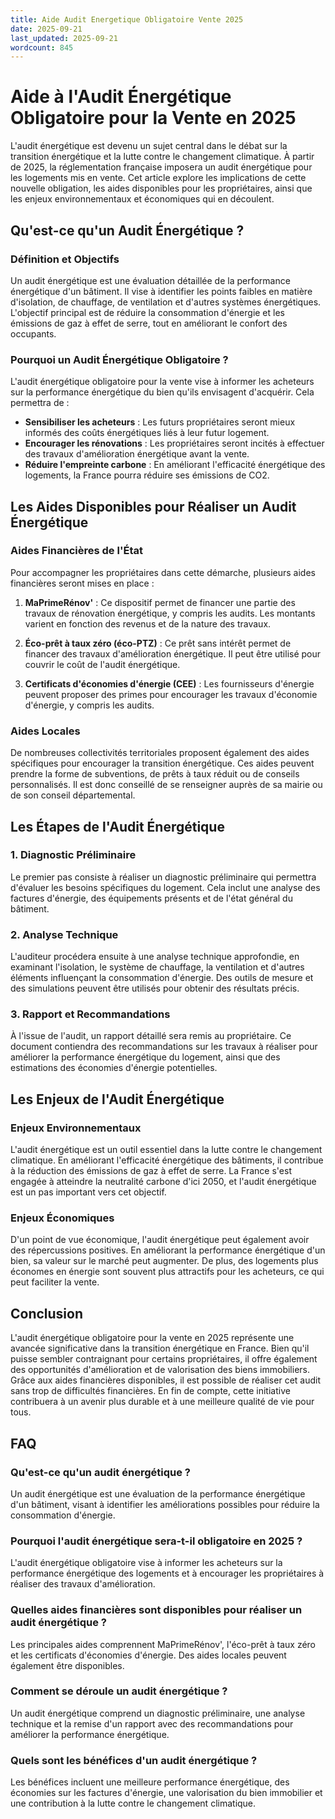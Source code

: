 ```yaml
---
title: Aide Audit Energetique Obligatoire Vente 2025
date: 2025-09-21
last_updated: 2025-09-21
wordcount: 845
---
```


# Aide à l'Audit Énergétique Obligatoire pour la Vente en 2025

L'audit énergétique est devenu un sujet central dans le débat sur la transition énergétique et la lutte contre le changement climatique. À partir de 2025, la réglementation française imposera un audit énergétique pour les logements mis en vente. Cet article explore les implications de cette nouvelle obligation, les aides disponibles pour les propriétaires, ainsi que les enjeux environnementaux et économiques qui en découlent.

## Qu'est-ce qu'un Audit Énergétique ?

### Définition et Objectifs

Un audit énergétique est une évaluation détaillée de la performance énergétique d'un bâtiment. Il vise à identifier les points faibles en matière d'isolation, de chauffage, de ventilation et d'autres systèmes énergétiques. L'objectif principal est de réduire la consommation d'énergie et les émissions de gaz à effet de serre, tout en améliorant le confort des occupants.

### Pourquoi un Audit Énergétique Obligatoire ?

L'audit énergétique obligatoire pour la vente vise à informer les acheteurs sur la performance énergétique du bien qu'ils envisagent d'acquérir. Cela permettra de :

- **Sensibiliser les acheteurs** : Les futurs propriétaires seront mieux informés des coûts énergétiques liés à leur futur logement.
- **Encourager les rénovations** : Les propriétaires seront incités à effectuer des travaux d'amélioration énergétique avant la vente.
- **Réduire l'empreinte carbone** : En améliorant l'efficacité énergétique des logements, la France pourra réduire ses émissions de CO2.

## Les Aides Disponibles pour Réaliser un Audit Énergétique

### Aides Financières de l'État

Pour accompagner les propriétaires dans cette démarche, plusieurs aides financières seront mises en place :

1. **MaPrimeRénov'** : Ce dispositif permet de financer une partie des travaux de rénovation énergétique, y compris les audits. Les montants varient en fonction des revenus et de la nature des travaux.
   
2. **Éco-prêt à taux zéro (éco-PTZ)** : Ce prêt sans intérêt permet de financer des travaux d'amélioration énergétique. Il peut être utilisé pour couvrir le coût de l'audit énergétique.

3. **Certificats d'économies d'énergie (CEE)** : Les fournisseurs d'énergie peuvent proposer des primes pour encourager les travaux d'économie d'énergie, y compris les audits.

### Aides Locales

De nombreuses collectivités territoriales proposent également des aides spécifiques pour encourager la transition énergétique. Ces aides peuvent prendre la forme de subventions, de prêts à taux réduit ou de conseils personnalisés. Il est donc conseillé de se renseigner auprès de sa mairie ou de son conseil départemental.

## Les Étapes de l'Audit Énergétique

### 1. Diagnostic Préliminaire

Le premier pas consiste à réaliser un diagnostic préliminaire qui permettra d'évaluer les besoins spécifiques du logement. Cela inclut une analyse des factures d'énergie, des équipements présents et de l'état général du bâtiment.

### 2. Analyse Technique

L'auditeur procédera ensuite à une analyse technique approfondie, en examinant l'isolation, le système de chauffage, la ventilation et d'autres éléments influençant la consommation d'énergie. Des outils de mesure et des simulations peuvent être utilisés pour obtenir des résultats précis.

### 3. Rapport et Recommandations

À l'issue de l'audit, un rapport détaillé sera remis au propriétaire. Ce document contiendra des recommandations sur les travaux à réaliser pour améliorer la performance énergétique du logement, ainsi que des estimations des économies d'énergie potentielles.

## Les Enjeux de l'Audit Énergétique

### Enjeux Environnementaux

L'audit énergétique est un outil essentiel dans la lutte contre le changement climatique. En améliorant l'efficacité énergétique des bâtiments, il contribue à la réduction des émissions de gaz à effet de serre. La France s'est engagée à atteindre la neutralité carbone d'ici 2050, et l'audit énergétique est un pas important vers cet objectif.

### Enjeux Économiques

D'un point de vue économique, l'audit énergétique peut également avoir des répercussions positives. En améliorant la performance énergétique d'un bien, sa valeur sur le marché peut augmenter. De plus, des logements plus économes en énergie sont souvent plus attractifs pour les acheteurs, ce qui peut faciliter la vente.

## Conclusion

L'audit énergétique obligatoire pour la vente en 2025 représente une avancée significative dans la transition énergétique en France. Bien qu'il puisse sembler contraignant pour certains propriétaires, il offre également des opportunités d'amélioration et de valorisation des biens immobiliers. Grâce aux aides financières disponibles, il est possible de réaliser cet audit sans trop de difficultés financières. En fin de compte, cette initiative contribuera à un avenir plus durable et à une meilleure qualité de vie pour tous.

## FAQ

### Qu'est-ce qu'un audit énergétique ?

Un audit énergétique est une évaluation de la performance énergétique d'un bâtiment, visant à identifier les améliorations possibles pour réduire la consommation d'énergie.

### Pourquoi l'audit énergétique sera-t-il obligatoire en 2025 ?

L'audit énergétique obligatoire vise à informer les acheteurs sur la performance énergétique des logements et à encourager les propriétaires à réaliser des travaux d'amélioration.

### Quelles aides financières sont disponibles pour réaliser un audit énergétique ?

Les principales aides comprennent MaPrimeRénov', l'éco-prêt à taux zéro et les certificats d'économies d'énergie. Des aides locales peuvent également être disponibles.

### Comment se déroule un audit énergétique ?

Un audit énergétique comprend un diagnostic préliminaire, une analyse technique et la remise d'un rapport avec des recommandations pour améliorer la performance énergétique.

### Quels sont les bénéfices d'un audit énergétique ?

Les bénéfices incluent une meilleure performance énergétique, des économies sur les factures d'énergie, une valorisation du bien immobilier et une contribution à la lutte contre le changement climatique.